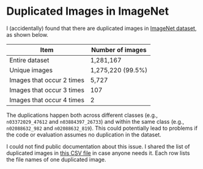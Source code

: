 # Duplicated Images in ImageNet

I (accidentally) found that there are duplicated images in [ImageNet dataset](https://image-net.org/download.php), as shown below. 

 Item                      | Number of images  |
|---------------------------|-------------------|
| Entire dataset            | 1,281,167         |
| Unique images             | 1,275,220 (99.5%) |
| Images that occur 2 times | 5,727             |
| Images that occur 3 times | 107               |
| Images that occur 4 times | 2                 |

The duplications happen both across different classes (e.g., `n03372029_47612` and `n03884397_26733`) and within the same class (e.g., `n02088632_982` and `n02088632_819`). This could potentially lead to problems if the code or evaluation assumes no duplication in the dataset.

I could not find public documentation about this issue. I shared the list of duplicated images in [this CSV file](imagenet_duplicates.csv) in case anyone needs it. Each row lists the file names of one duplicated image.



